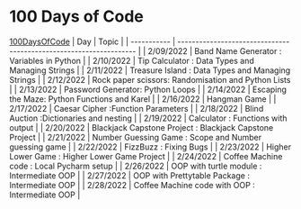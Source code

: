 # 100 Days of Code
[100DaysOfCode](https://www.udemy.com/course/100-days-of-code/)
| Day         | Topic                                                              |
| ----------- | ------------------------------------------------------------------ |
| 2/09/2022   | Band Name Generator : Variables in Python                          |
| 2/10/2022   | Tip Calculator : Data Types and Managing Strings                   |
| 2/11/2022   | Treasure Island : Data Types and Managing Strings                  |
| 2/12/2022   | Rock paper scissors: Randomisation and Python Lists                |
| 2/13/2022   | Password Generator: Python Loops                                   |
| 2/14/2022   | Escaping the Maze: Python Functions and Karel                      |
| 2/16/2022   | Hangman Game                                                       |
| 2/17/2022   | Caesar Cipher :Function Parameters                                 |
| 2/18/2022   | Blind Auction :Dictionaries and nesting                            |
| 2/19/2022   | Calculator : Functions with output                                 |
| 2/20/2022   | Blackjack Capstone Project : Blackjack Capstone Project            |
| 2/21/2022   | Number Guessing Game : Scope and Number guessing game              |
| 2/22/2022   | FizzBuzz : Fixing Bugs                                             |
| 2/23/2022   | Higher Lower Game : Higher Lower Game Project                      |
| 2/24/2022   | Coffee Machine code : Local Pycharm setup                          |
| 2/26/2022   | OOP with turtle module : Intermediate OOP                          |
| 2/27/2022   | OOP with Prettytable Package : Intermediate OOP                    |
| 2/28/2022   | Coffee Machine code with OOP : Intermediate OOP                    |
